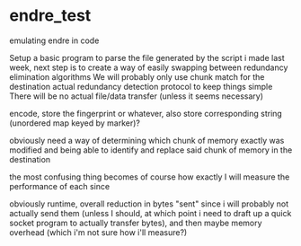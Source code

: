 # endre_test

emulating endre in code

Setup a basic program to parse the file generated by the script i made last week, 
next step is to create a way of easily swapping between redundancy elimination algorithms
We will probably only use chunk match for the destination actual redundancy detection protocol to keep things simple
There will be no actual file/data transfer (unless it seems necessary)

encode, store the fingerprint or whatever, also store corresponding string (unordered map keyed by marker)?

obviously need a way of determining which chunk of memory exactly was modified and being able to identify and replace said chunk of memory in the destination


the most confusing thing becomes of course how exactly I will measure the performance of each since

obviously runtime, overall reduction in bytes "sent" since i will probably not actually send them (unless I should, at which point i need to draft up a quick socket program to actually transfer bytes),
and then maybe memory overhead (which i'm not sure how i'll measure?)

